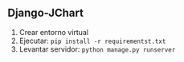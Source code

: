 ## Django-JChart

1.  Crear entorno virtual
2.  Ejecutar: 
  `pip install -r requirementst.txt`
3. Levantar servidor:
  `python manage.py runserver`
